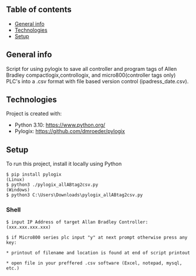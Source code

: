 ## Table of contents
* [General info](#general-info)
* [Technologies](#technologies)
* [Setup](#setup)

## General info
Script for using pylogix to save all controller and program tags of Allen Bradley compactlogix,controllogix, and micro800(controller tags only) PLC's into a .csv format with file based version control (ipadress_date.csv).
	
## Technologies
Project is created with:
* Python 3.10: https://www.python.org/
* Pylogix: https://github.com/dmroeder/pylogix
	
## Setup
To run this project, install it locally using Python

```
$ pip install pylogix 
(Linux)
$ python3 ./pylogix_allABtag2csv.py 
(Windows)
$ python3 C:\Users\Downloads\pylogix_allABtag2csv.py
```
### Shell

``` 
$ input IP Address of target Allan Bradley Controller: (xxx.xxx.xxx.xxx)

$ if Micro800 series plc input "y" at next prompt otherwise press any key: 

* printout of filename and location is found at end of script printout

* open file in your preffered .csv software (Excel, notepad, mysql, etc.)
```
